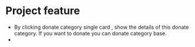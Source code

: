 
<div>

<h1> Project feature </h1>

<ul>
 <li> By clicking donate category single card , show the details of this donate category. If you want to donate you can donate category base.</li>

 <li> </li>
</ul>

</div>